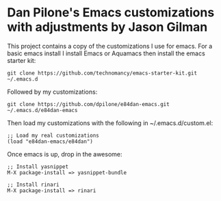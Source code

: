 # Dan Pilone's Emacs customizations with adjustments by Jason Gilman
This project contains a copy of the customizations I use for emacs.
For a basic emacs install I install Emacs or Aquamacs then install the
emacs starter kit:

    git clone https://github.com/technomancy/emacs-starter-kit.git ~/.emacs.d

Followed by my customizations:

    git clone https://github.com/dpilone/e84dan-emacs.git ~/.emacs.d/e84dan-emacs

Then load my customizations with the following in ~/.emacs.d/custom.el:

    ;; Load my real customizations
    (load "e84dan-emacs/e84dan")

Once emacs is up, drop in the awesome:

    ;; Install yasnippet
    M-X package-install => yasnippet-bundle

    ;; Install rinari
    M-X package-install => rinari

